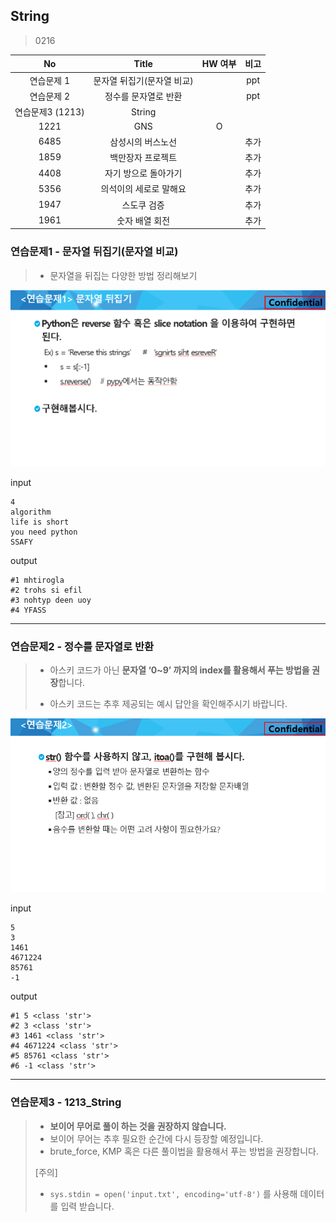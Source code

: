 ## String

> 0216

|        No        |           Title            | HW 여부 | 비고 |
| :--------------: | :------------------------: | :-----: | :--: |
|    연습문제 1    | 문자열 뒤집기(문자열 비교) |         | ppt  |
|    연습문제 2    |    정수를 문자열로 반환    |         | ppt  |
| 연습문제3 (1213) |           String           |         |      |
|       1221       |            GNS             |    O    |      |
|       6485       |     삼성시의 버스노선      |         | 추가 |
|       1859       |     백만장자 프로젝트      |         | 추가 |
|       4408       |    자기 방으로 돌아가기    |         | 추가 |
|       5356       |   의석이의 세로로 말해요   |         | 추가 |
|       1947       |        스도쿠 검증         |         | 추가 |
|       1961       |       숫자 배열 회전       |         | 추가 |




### 연습문제1 - 문자열 뒤집기(문자열 비교)

> - 문자열을 뒤집는 다양한 방법 정리해보기

![Snipaste_2022-02-15_23-48-32](0216.assets/Snipaste_2022-02-15_23-48-32.png)

input

```
4
algorithm
life is short
you need python
SSAFY
```

output

```
#1 mhtirogla
#2 trohs si efil
#3 nohtyp deen uoy
#4 YFASS
```



---



### 연습문제2 - 정수를 문자열로 반환

> - 아스키 코드가 아닌 **문자열 ‘0~9’ 까지의 index를 활용해서 푸는 방법을 권장**합니다.
>
> - 아스키 코드는 추후 제공되는 예시 답안을 확인해주시기 바랍니다.

![Snipaste_2022-02-15_23-50-50](0216.assets/Snipaste_2022-02-15_23-50-50.png)

input

```
5
3
1461
4671224
85761
-1
```

output

```
#1 5 <class 'str'>
#2 3 <class 'str'>
#3 1461 <class 'str'>
#4 4671224 <class 'str'>
#5 85761 <class 'str'>
#6 -1 <class 'str'>
```



---



### 연습문제3 - 1213_String

> - **보이어 무어로 풀이 하는 것을 권장하지 않습니다.**
> - 보이어 무어는 추후 필요한 순간에 다시 등장할 예정입니다.
> - brute_force, KMP 혹은 다른 풀이법을 활용해서 푸는 방법을 권장합니다.
>
> [주의]
>
> - `sys.stdin = open('input.txt', encoding='utf-8')` 를 사용해 데이터를 입력 받습니다.
